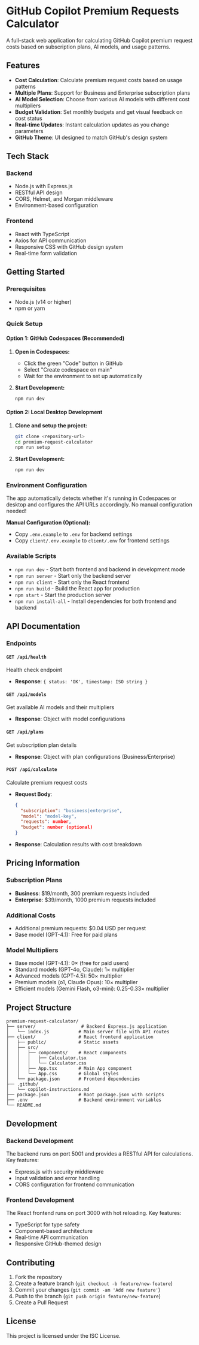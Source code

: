 # GitHub Copilot Premium Requests Calculator

A full-stack web application for calculating GitHub Copilot premium request costs based on subscription plans, AI models, and usage patterns.

## Features

- **Cost Calculation**: Calculate premium request costs based on usage patterns
- **Multiple Plans**: Support for Business and Enterprise subscription plans
- **AI Model Selection**: Choose from various AI models with different cost multipliers
- **Budget Validation**: Set monthly budgets and get visual feedback on cost status
- **Real-time Updates**: Instant calculation updates as you change parameters
- **GitHub Theme**: UI designed to match GitHub's design system

## Tech Stack

### Backend
- Node.js with Express.js
- RESTful API design
- CORS, Helmet, and Morgan middleware
- Environment-based configuration

### Frontend
- React with TypeScript
- Axios for API communication
- Responsive CSS with GitHub design system
- Real-time form validation

## Getting Started

### Prerequisites
- Node.js (v14 or higher)
- npm or yarn

### Quick Setup

#### Option 1: GitHub Codespaces (Recommended)
1. **Open in Codespaces:**
   - Click the green "Code" button in GitHub
   - Select "Create codespace on main"
   - Wait for the environment to set up automatically

2. **Start Development:**
   ```bash
   npm run dev
   ```

#### Option 2: Local Desktop Development
1. **Clone and setup the project:**
   ```bash
   git clone <repository-url>
   cd premium-request-calculator
   npm run setup
   ```

2. **Start Development:**
   ```bash
   npm run dev
   ```

### Environment Configuration

The app automatically detects whether it's running in Codespaces or desktop and configures the API URLs accordingly. No manual configuration needed!

**Manual Configuration (Optional):**
- Copy `.env.example` to `.env` for backend settings
- Copy `client/.env.example` to `client/.env` for frontend settings

### Available Scripts

- `npm run dev` - Start both frontend and backend in development mode
- `npm run server` - Start only the backend server
- `npm run client` - Start only the React frontend
- `npm run build` - Build the React app for production
- `npm start` - Start the production server
- `npm run install-all` - Install dependencies for both frontend and backend

## API Documentation

### Endpoints

#### `GET /api/health`
Health check endpoint
- **Response**: `{ status: 'OK', timestamp: ISO string }`

#### `GET /api/models`
Get available AI models and their multipliers
- **Response**: Object with model configurations

#### `GET /api/plans`
Get subscription plan details
- **Response**: Object with plan configurations (Business/Enterprise)

#### `POST /api/calculate`
Calculate premium request costs
- **Request Body**:
  ```json
  {
    "subscription": "business|enterprise",
    "model": "model-key",
    "requests": number,
    "budget": number (optional)
  }
  ```
- **Response**: Calculation results with cost breakdown

## Pricing Information

### Subscription Plans
- **Business**: $19/month, 300 premium requests included
- **Enterprise**: $39/month, 1000 premium requests included

### Additional Costs
- Additional premium requests: $0.04 USD per request
- Base model (GPT-4.1): Free for paid plans

### Model Multipliers
- Base model (GPT-4.1): 0× (free for paid users)
- Standard models (GPT-4o, Claude): 1× multiplier
- Advanced models (GPT-4.5): 50× multiplier
- Premium models (o1, Claude Opus): 10× multiplier
- Efficient models (Gemini Flash, o3-mini): 0.25-0.33× multiplier

## Project Structure

```
premium-request-calculator/
├── server/                 # Backend Express.js application
│   └── index.js           # Main server file with API routes
├── client/                # React frontend application
│   ├── public/            # Static assets
│   ├── src/
│   │   ├── components/    # React components
│   │   │   ├── Calculator.tsx
│   │   │   └── Calculator.css
│   │   ├── App.tsx        # Main App component
│   │   └── App.css        # Global styles
│   └── package.json       # Frontend dependencies
├── .github/
│   └── copilot-instructions.md
├── package.json           # Root package.json with scripts
├── .env                   # Backend environment variables
└── README.md
```

## Development

### Backend Development
The backend runs on port 5001 and provides a RESTful API for calculations. Key features:
- Express.js with security middleware
- Input validation and error handling
- CORS configuration for frontend communication

### Frontend Development
The React frontend runs on port 3000 with hot reloading. Key features:
- TypeScript for type safety
- Component-based architecture
- Real-time API communication
- Responsive GitHub-themed design

## Contributing

1. Fork the repository
2. Create a feature branch (`git checkout -b feature/new-feature`)
3. Commit your changes (`git commit -am 'Add new feature'`)
4. Push to the branch (`git push origin feature/new-feature`)
5. Create a Pull Request

## License

This project is licensed under the ISC License.
